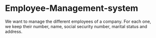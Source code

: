 # Employee-Management-system
We want to manage the different employees of a company. For each one, we keep their number, name, social security number, marital status and address.
